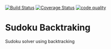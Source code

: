 [![Build Status](https://travis-ci.org/vjroby/backtracking-sudoku.svg?branch=master)](https://travis-ci.org/vjroby/backtracking-sudoku)
[![Coverage Status](https://coveralls.io/repos/github/vjroby/backtracking-sudoku/badge.svg?branch=master)](https://coveralls.io/github/vjroby/backtracking-sudoku?branch=master)
[![code quality](https://sonarcloud.io/dashboard?id=ro.robertgabriel%3Asudoku-backtracking&metric=alert_status)](https://sonarcloud.io/dashboard?id=ro.robertgabriel%3Asudoku-backtracking)

# Sudoku Backtraking
Sudoku solver using backtracking
